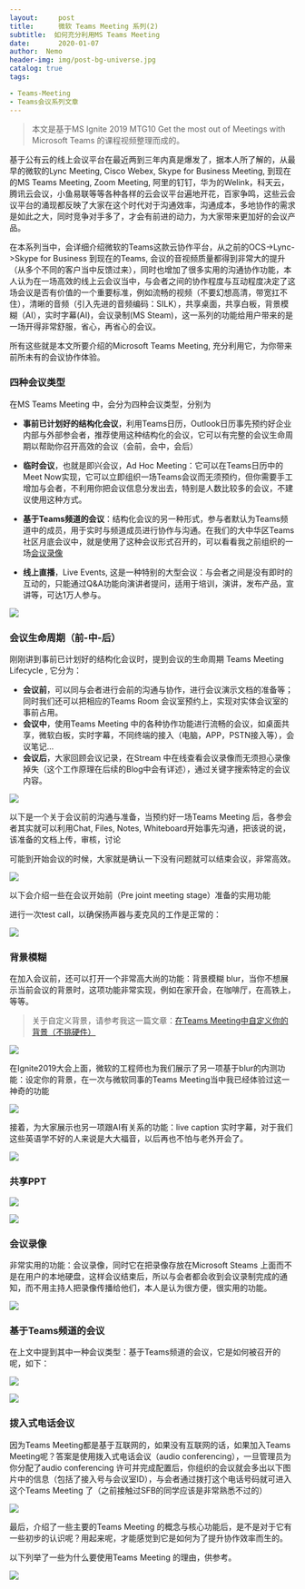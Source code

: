 ```yaml
---
layout:     post
title:      微软 Teams Meeting 系列(2) 
subtitle:  如何充分利用MS Teams Meeting
date:       2020-01-07
author:  Nemo
header-img: img/post-bg-universe.jpg
catalog: true
tags:

- Teams-Meeting
- Teams会议系列文章
---
```


> 本文是基于MS Ignite 2019 MTG10 Get the most out of Meetings with Microsoft Teams 的课程视频整理而成的。

基于公有云的线上会议平台在最近两到三年内真是爆发了，据本人所了解的，从最早的微软的Lync Meeting, Cisco Webex, Skype for Business Meeting, 到现在的MS Teams  Meeting, Zoom Meeting,  阿里的钉钉，华为的Welink，科天云，腾讯云会议，小鱼易联等等各种各样的云会议平台遍地开花，百家争鸣，这些云会议平台的涌现都反映了大家在这个时代对于沟通效率，沟通成本，多地协作的需求是如此之大，同时竞争对手多了，才会有前进的动力，为大家带来更加好的会议产品。

在本系列当中，会详细介绍微软的Teams这款云协作平台，从之前的OCS->Lync->Skype for Business  到现在的Teams,  会议的音视频质量都得到非常大的提升（从多个不同的客户当中反馈过来），同时也增加了很多实用的沟通协作功能，本人认为在一场高效的线上云会议当中，与会者之间的协作程度与互动程度决定了这场会议是否有价值的一个重要标准，例如流畅的视频（不要幻想高清，带宽扛不住），清晰的音频（引入先进的音频编码：SILK），共享桌面，共享白板，背景模糊（AI），实时字幕(AI)，会议录制(MS Steam)，这一系列的功能给用户带来的是一场开得非常舒服，省心，再省心的会议。

所有这些就是本文所要介绍的Microsoft Teams Meeting, 充分利用它，为你带来前所未有的会议协作体验。

### 四种会议类型

在MS Teams Meeting 中，会分为四种会议类型，分别为

- **事前已计划好的结构化会议**，利用Teams日历，Outlook日历事先预约好企业内部与外部参会者，推荐使用这种结构化的会议，它可以有完整的会议生命周期以帮助你召开高效的会议（会前，会中，会后）

- **临时会议**，也就是即兴会议，Ad Hoc Meeting：它可以在Teams日历中的Meet Now实现，它可以立即组织一场Teams会议而无须预约，但你需要手工增加与会者，不利用你把会议信息分发出去，特别是人数比较多的会议，不建议使用这种方式。

- **基于Teams频道的会议**：结构化会议的另一种形式，参与者默认为Teams频道中的成员，用于实时与频道成员进行协作与沟通。在我们的大中华区Teams社区月底会议中，就是使用了这种会议形式召开的，可以看看我之前组织的一场[会议录像](https://www.bilibili.com/video/BV1qA411t7be/)

- **线上直播**，Live Events, 这是一种特别的大型会议：与会者之间是没有即时的互动的，只能通过Q&A功能向演讲者提问，适用于培训，演讲，发布产品，宣讲等，可达1万人参与。

![](https://raw.githubusercontent.com/tangx007/tangx007.github.io/master/img/20200518172316.png)

### 会议生命周期（前-中-后）

刚刚讲到事前已计划好的结构化会议时，提到会议的生命周期 Teams Meeting Lifecycle , 它分为：

- **会议前**，可以同与会者进行会前的沟通与协作，进行会议演示文档的准备等；同时我们还可以把相应的Teams Room 会议室预约上，实现对实体会议室的事前占用。
- **会议中**，使用Teams Meeting 中的各种协作功能进行流畅的会议，如桌面共享，微软白板，实时字幕，不同终端的接入（电脑，APP，PSTN接入等），会议笔记…
- **会议后**，大家回顾会议记录，在Stream 中在线查看会议录像而无须担心录像掉失（这个工作原理在后续的Blog中会有详述），通过关键字搜索特定的会议内容。

[![](https://raw.githubusercontent.com/tangx007/tangx007.github.io/master/img/2b589d9c405e81783006fe7fd3ac70cf.png)](https://s1.51cto.com/images/blog/202001/07/1f1b6e34394eea00c4cf1793ed3ca931.png?x-oss-process=image/watermark,size_16,text_QDUxQ1RP5Y2a5a6i,color_FFFFFF,t_100,g_se,x_10,y_10,shadow_90,type_ZmFuZ3poZW5naGVpdGk=)

以下是一个关于会议前的沟通与准备，当预约好一场Teams Meeting 后，各参会者其实就可以利用Chat, Files, Notes, Whiteboard开始事先沟通，把该说的说，该准备的文档上传，审核，讨论

可能到开始会议的时候，大家就是确认一下没有问题就可以结束会议，非常高效。

[![](https://raw.githubusercontent.com/tangx007/tangx007.github.io/master/img/79aa0cd417140427571507fa9e5cb46d.png)](https://s1.51cto.com/images/blog/202001/07/72a8d18372d9c60ed75db1063662ec6a.png?x-oss-process=image/watermark,size_16,text_QDUxQ1RP5Y2a5a6i,color_FFFFFF,t_100,g_se,x_10,y_10,shadow_90,type_ZmFuZ3poZW5naGVpdGk=)

以下会介绍一些在会议开始前（Pre joint meeting stage）准备的实用功能

进行一次test call，以确保扬声器与麦克风的工作是正常的：

[![](https://raw.githubusercontent.com/tangx007/tangx007.github.io/master/img/3343934ade4c4b4a562036c1e357410c.png)](https://s1.51cto.com/images/blog/202001/07/bbb70e16d17840b6704de759213c3531.png?x-oss-process=image/watermark,size_16,text_QDUxQ1RP5Y2a5a6i,color_FFFFFF,t_100,g_se,x_10,y_10,shadow_90,type_ZmFuZ3poZW5naGVpdGk=)

### 背景模糊

在加入会议前，还可以打开一个非常高大尚的功能：背景模糊 blur，当你不想展示当前会议的背景时，这项功能非常实现，例如在家开会，在咖啡厅，在高铁上，等等。

> 关于自定义背景，请参考我这一篇文章：[在Teams Meeting中自定义你的背景（不挑硬件）](https://blog.51cto.com/nemotan/2488666)

[![](https://raw.githubusercontent.com/tangx007/tangx007.github.io/master/img/5f264aa869a81f82729b1efe979588bc.png)](https://s1.51cto.com/images/blog/202001/07/8b9e535b52b4bbae17e150976bd463f1.png?x-oss-process=image/watermark,size_16,text_QDUxQ1RP5Y2a5a6i,color_FFFFFF,t_100,g_se,x_10,y_10,shadow_90,type_ZmFuZ3poZW5naGVpdGk=)

在Ignite2019大会上面，微软的工程师也为我们展示了另一项基于blur的内测功能：设定你的背景，在一次与微软同事的Teams Meeting当中我已经体验过这一神奇的功能

![](https://raw.githubusercontent.com/tangx007/tangx007.github.io/master/img/7215eadac86e81807c3893c0fc561571.png)

接着，为大家展示也另一项跟AI有关系的功能：live caption 实时字幕，对于我们这些英语学不好的人来说是大大福音，以后再也不怕与老外开会了。

![](https://raw.githubusercontent.com/tangx007/tangx007.github.io/master/img/c6d889b20bdf5a69144fbffae177dccf.png)

### 共享PPT

![](https://raw.githubusercontent.com/tangx007/tangx007.github.io/master/img/f7db7c4ca46a7f0b7882674ca58ded33.png)

![](https://raw.githubusercontent.com/tangx007/tangx007.github.io/master/img/0fdfacf63bbb3130a6bf696f309082f2.png)

### 会议录像

非常实用的功能：会议录像，同时它在把录像存放在Microsoft Steams 上面而不是在用户的本地硬盘，这样会议结束后，所以与会者都会收到会议录制完成的通知，而不用主持人把录像传播给他们，本人是认为很方便，很实用的功能。

![](https://raw.githubusercontent.com/tangx007/tangx007.github.io/master/img/77f47eb5d0248a5ce1f22e2f5400ce0a.png)

### 基于Teams频道的会议

在上文中提到其中一种会议类型：基于Teams频道的会议，它是如何被召开的呢，如下：

![](https://raw.githubusercontent.com/tangx007/tangx007.github.io/master/img/640a4038ca9dada13aa2559d2bff86d0.png)

![](https://raw.githubusercontent.com/tangx007/tangx007.github.io/master/img/272049f602ad1ad226f1d702d70e6291.png)

### 拨入式电话会议

因为Teams Meeting都是基于互联网的，如果没有互联网的话，如果加入Teams Meeting呢？答案是使用拨入式电话会议（audio  conferencing），一旦管理员为你分配了audio conferencing  许可并完成配置后，你组织的会议就会多出以下图片中的信息（包括了接入号与会议室ID），与会者通过拨打这个电话号码就可进入这个Teams  Meeting 了（之前接触过SFB的同学应该是非常熟悉不过的）

![](https://raw.githubusercontent.com/tangx007/tangx007.github.io/master/img/3b55c1e0bca27f78dd3b1e965066a519.png)

最后，介绍了一些主要的Teams Meeting 的概念与核心功能后，是不是对于它有一些初步的认识呢？用起来呢，才能感觉到它是如何为了提升协作效率而生的。

以下列举了一些为什么要使用Teams Meeting 的理由，供参考。

![](https://raw.githubusercontent.com/tangx007/tangx007.github.io/master/img/72732c5c13f1924589970759f7b9c1aa.png)